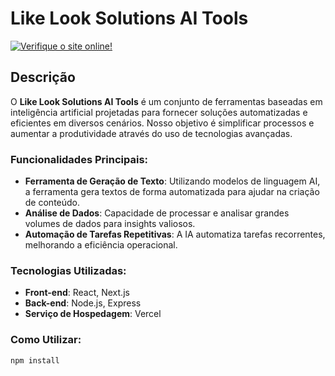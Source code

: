 # Like Look Solutions AI Tools

[![Verifique o site online!](https://img.shields.io/website?url=https://like-look-solutions-ai-tools.vercel.app/)](https://like-look-solutions-ai-tools.vercel.app/)

## Descrição

O **Like Look Solutions AI Tools** é um conjunto de ferramentas baseadas em inteligência artificial projetadas para fornecer soluções automatizadas e eficientes em diversos cenários. Nosso objetivo é simplificar processos e aumentar a produtividade através do uso de tecnologias avançadas.

### Funcionalidades Principais:

- **Ferramenta de Geração de Texto**: Utilizando modelos de linguagem AI, a ferramenta gera textos de forma automatizada para ajudar na criação de conteúdo.
- **Análise de Dados**: Capacidade de processar e analisar grandes volumes de dados para insights valiosos.
- **Automação de Tarefas Repetitivas**: A IA automatiza tarefas recorrentes, melhorando a eficiência operacional.

### Tecnologias Utilizadas:

- **Front-end**: React, Next.js
- **Back-end**: Node.js, Express
- **Serviço de Hospedagem**: Vercel

### Como Utilizar:

```bash
npm install
